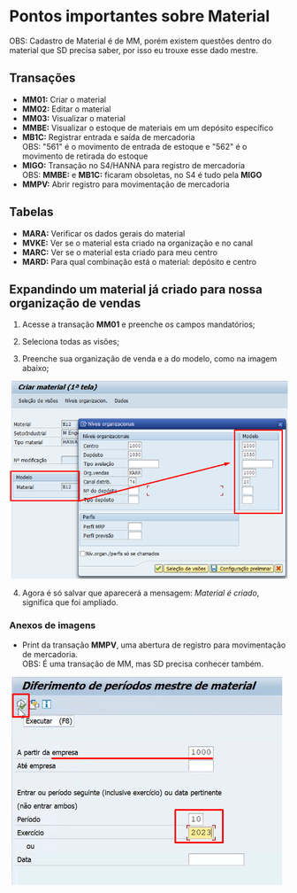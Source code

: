 # Pontos importantes sobre Material

OBS: Cadastro de Material é de MM, porém existem questões dentro do material que SD precisa saber, por isso eu trouxe esse dado mestre.


## Transações

- **MM01:** Criar o material
- **MM02:** Editar o material 
- **MM03:** Visualizar o material
- **MMBE:** Visualizar o estoque de materiais em um depósito específico
- **MB1C:** Registrar entrada e saída de mercadoria    
OBS: "561" é o movimento de entrada de estoque e "562" é o movimento de retirada do estoque
- **MIGO:** Transação no S4/HANNA para registro de mercadoria   
OBS: **MMBE:** e **MB1C:** ficaram obsoletas, no S4 é tudo pela **MIGO**
- **MMPV:** Abrir registro para movimentação de mercadoria


## Tabelas

- **MARA:** Verificar os dados gerais do material
- **MVKE:** Ver se o material esta criado na organização e no canal
- **MARC:** Ver se o material esta criado para meu centro 
- **MARD:** Para qual combinação está o material: depósito e centro


## Expandindo um material já criado para nossa organização de vendas

1. Acesse a transação **MM01** e preenche os campos mandatórios;   

2. Seleciona todas as visões;     

3. Preenche sua organização de venda e a do modelo, como na imagem abaixo;   

![modelo](image-4.png)   

4. Agora é só salvar que aparecerá a mensagem: *Material é criado*, significa que foi ampliado.


### Anexos de imagens


- Print da transação **MMPV**, uma abertura de registro para movimentação de mercadoria.   
OBS: É uma transação de MM, mas SD precisa conhecer também.   

![abertura de registro](image-7.png)